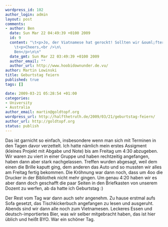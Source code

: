 ```yaml
--- 
wordpress_id: 102
author_login: admin
layout: post
comments: 
- author: Ben
  date: Sun Mar 22 04:49:39 +0100 2009
  id: 9
  content: "\t<p>Jo, der Viatnamese hat gerockt! Sollten wir &ouml;fters mal machen.</p>\n\n\
    \t<p>Cheers,<br />\n\
    Ben</p>\n\n"
  date_gmt: Sun Mar 22 03:49:39 +0100 2009
  author_email: ""
  author_url: http://www.hoobidownunder.de.vu/
author: Martin Lowinski
title: Geburtstag feiern
published: true
tags: []

date: 2009-03-21 05:28:54 +01:00
categories: 
- University
- Australia
author_email: martin@goldtopf.org
wordpress_url: http://halfthetruth.de/2009/03/21/geburtstag-feiern/
author_url: http://goldtopf.org
status: publish
---
```

Das ist garnicht so einfach, insbesondere wenn man sich mit Terminen in den Tagen davor verzettelt. Ich hatte n&auml;mlich mein erstes Assigment (kleines Projekt mit Abgabe und Note) bis am Freitag um 4:30 abzugeben. Wir waren zu viert in einer Gruppe und haben rechtzeitig angefangen, haben dann aber stark nachgelassen. Treffen wurden abgesagt, weil dem einen die Brille kaputt ging, dem anderen das Auto und so mussten wir alles am Freitag fertig bekommen. Die Kr&ouml;hnung war dann noch, dass um 4oo die Drucker in der Bibliothek nicht mehr gingen. Um genau 4:20 haben wir es aber dann doch geschafft die paar Seiten in den Briefkasten von unserem Dozent zu werfen, ab da hatte ich Geburtstag :)

Der Rest vom Tag war dann auch sehr angenehm. Zu hause erstmal aufs Sofa gesetzt, das Tischkickerbuch angefangen zu lesen und ausgeruht. Abends sind wir dann alle noch zum Vietnamesen. Leckeres Essen und deutsch-importiertes Bier, was wir selber mitgebracht haben, das ist hier &uuml;blich und hei&szlig;t BYO. War ein sch&ouml;ner Tag.
